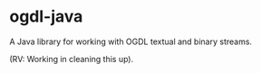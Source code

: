 ogdl-java
=========

A Java library for working with OGDL textual and binary streams.

(RV: Working in cleaning this up).
